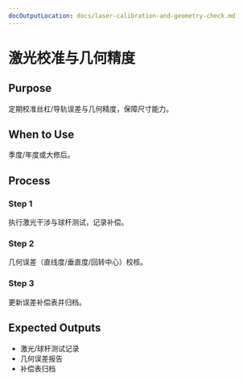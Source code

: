 ```yaml
---
docOutputLocation: docs/laser-calibration-and-geometry-check.md
---
```


# 激光校准与几何精度

## Purpose

定期校准丝杠/导轨误差与几何精度，保障尺寸能力。

## When to Use

季度/年度或大修后。

## Process

### Step 1

执行激光干涉与球杆测试，记录补偿。

### Step 2

几何误差（直线度/垂直度/回转中心）校核。

### Step 3

更新误差补偿表并归档。

## Expected Outputs

- 激光/球杆测试记录
- 几何误差报告
- 补偿表归档

